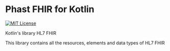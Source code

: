 # Phast FHIR for Kotlin

[![MIT License][license-image]][license]

Kotlin's library HL7 FHIR

This library contains all the resources, elements and data types of HL7 FHIR  

[license-image]: http://img.shields.io/badge/license-MIT-blue.svg
[license]: LICENSE.md
